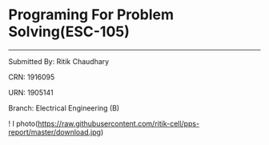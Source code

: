 # Programing For Problem Solving(ESC-105)
-----
Submitted By: Ritik Chaudhary

CRN: 1916095

URN: 1905141

Branch: Electrical Engineering (B)

! I photo(https://raw.githubusercontent.com/ritik-cell/pps-report/master/download.jpg)
